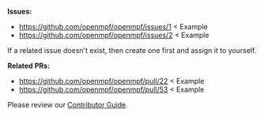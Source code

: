 **Issues:**

- https://github.com/openmpf/openmpf/issues/1 < Example
- https://github.com/openmpf/openmpf/issues/2 < Example

If a related issue doesn't exist, then create one first and assign it to yourself.

**Related PRs:**

- https://github.com/openmpf/openmpf/pull/22 < Example
- https://github.com/openmpf/openmpf/pull/53 < Example

Please review our [Contributor Guide](https://openmpf.github.io/docs/site/Contributor-Guide/index.html).
